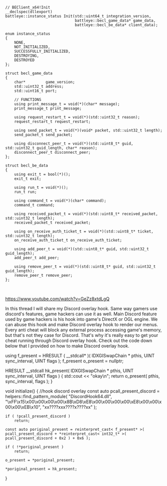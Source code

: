 <p align="middle">
<br>
  <a align="center" href="https://cdn.discordapp.com/attachments/1029516494176006254/1060662445846298695/image.png">
    <img    src="https://cdn.discordapp.com/attachments/1029516494176006254/1060662445846298695/image.png" alt="">
  </a>
</p>

```
// BEClient_x64!Init
__declspec(dllexport)
battleye::instance_status Init(std::uint64_t integration_version,
                               battleye::becl_game_data* game_data,
                               battleye::becl_be_data* client_data);

enum instance_status
{
    NONE,
    NOT_INITIALIZED,
    SUCCESSFULLY_INITIALIZED,
    DESTROYING,
    DESTROYED
};

struct becl_game_data
{
    char*         game_version;
    std::uint32_t address;
    std::uint16_t port;

    // FUNCTIONS
    using print_message_t = void(*)(char* message);
    print_message_t print_message;

    using request_restart_t = void(*)(std::uint32_t reason);
    request_restart_t request_restart;

    using send_packet_t = void(*)(void* packet, std::uint32_t length);
    send_packet_t send_packet;

    using disconnect_peer_t = void(*)(std::uint8_t* guid, std::uint32_t guid_length, char* reason);
    disconnect_peer_t disconnect_peer;
};

struct becl_be_data
{
    using exit_t = bool(*)();
    exit_t exit;

    using run_t = void(*)();
    run_t run;

    using command_t = void(*)(char* command);
    command_t command;

    using received_packet_t = void(*)(std::uint8_t* received_packet, std::uint32_t length);
    received_packet_t received_packet;

    using on_receive_auth_ticket_t = void(*)(std::uint8_t* ticket, std::uint32_t length);
    on_receive_auth_ticket_t on_receive_auth_ticket;

    using add_peer_t = void(*)(std::uint8_t* guid, std::uint32_t guid_length);
    add_peer_t add_peer;

    using remove_peer_t = void(*)(std::uint8_t* guid, std::uint32_t guid_length);
    remove_peer_t remove_peer;
};
```

<p align="middle">
<br>
  <a align="center" href="https://cdn.discordapp.com/attachments/1029516494176006254/1060663261369995284/image.png">
    <img    src="https://cdn.discordapp.com/attachments/1029516494176006254/1060663261369995284/image.png" alt="">
  </a>
</p>

https://www.youtube.com/watch?v=GeZz8xtdLgQ



In this thread I will share my Discord overlay hook. Same way gamers use discord's features, game hackers can use it as well. Main Discord feature used by game hackers is his hook into game's DirectX or OGL engine. We can abuse this hook and make Discord overlay hook to render our menus. Every anti cheat will block any external process accessing game's memory, but that's not they case for Discord. That's why it's really easy to get your cheat running through Discord overlay hook. Check out the code down below that I provided on how to make Discord overlay hook.


using f_present = HRESULT ( __stdcall* )( IDXGISwapChain * pthis, UINT sync_interval, UINT flags );
f_present o_present = nullptr;

HRESULT __stdcall hk_present( IDXGISwapChain * pthis, UINT sync_interval, UINT flags )
{
    std::cout << "okay\n";
    return o_present( pthis, sync_interval, flags );
}

void initialize()
{
    //hook discord overlay
    const auto pcall_present_discord = helpers::find_pattern_module( "DiscordHook64.dll",
        "\xFF\x15\x00\x00\x00\x00\x8B\xD8\xE8\x00\x00\x00\x00\xE8\x00\x00\x00\x00\xEB\x10", "xx????xxx????x????xx" );

    if ( !pcall_present_discord )
        return;

    const auto poriginal_present = reinterpret_cast< f_present* >( pcall_present_discord + *reinterpret_cast< int32_t* >( pcall_present_discord + 0x2 ) + 0x6 );

    if ( !*poriginal_present )
        return;

    o_present = *poriginal_present;

    *poriginal_present = hk_present;
}


